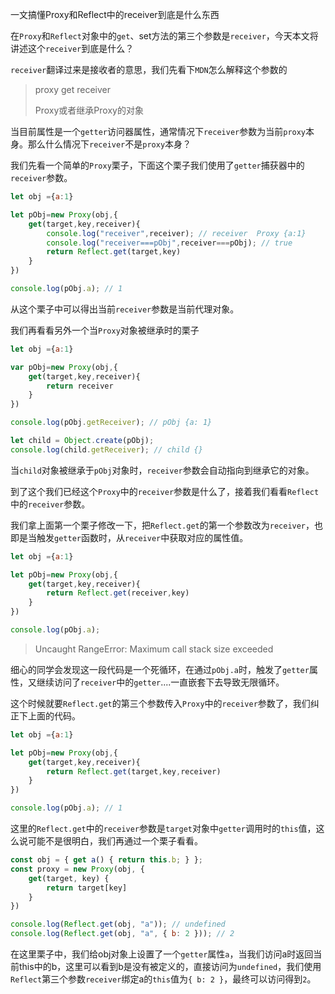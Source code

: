 一文搞懂Proxy和Reflect中的receiver到底是什么东西

在`Proxy`和`Reflect`对象中的`get`、set方法的第三个参数是`receiver`，今天本文将讲述这个`receiver`到底是什么？

`receiver`翻译过来是接收者的意思，我们先看下`MDN`怎么解释这个参数的

> proxy get receiver
>
> Proxy或者继承Proxy的对象

当目前属性是一个`getter`访问器属性，通常情况下`receiver`参数为当前`proxy`本身。那么什么情况下`receiver`不是`proxy`本身？

我们先看一个简单的`Proxy`栗子，下面这个栗子我们使用了`getter`捕获器中的`receiver`参数。

```javascript
let obj ={a:1}

let pObj=new Proxy(obj,{
    get(target,key,receiver){
        console.log("receiver",receiver); // receiver  Proxy {a:1}
        console.log("receiver===pObj",receiver===pObj); // true
        return Reflect.get(target,key)
    }
})

console.log(pObj.a); // 1
```

从这个栗子中可以得出当前`receiver`参数是当前代理对象。

我们再看看另外一个当`Proxy`对象被继承时的栗子

```javascript
let obj ={a:1}

var pObj=new Proxy(obj,{
    get(target,key,receiver){
        return receiver
    }
})

console.log(pObj.getReceiver); // pObj {a: 1}

let child = Object.create(pObj);
console.log(child.getReceiver); // child {}
```

当`child`对象被继承于`pObj`对象时，`receiver`参数会自动指向到继承它的对象。

到了这个我们已经这个`Proxy`中的`receiver`参数是什么了，接着我们看看`Reflect`中的`receiver`参数。

我们拿上面第一个栗子修改一下，把`Reflect.get`的第一个参数改为`receiver`，也即是当触发`getter`函数时，从`receiver`中获取对应的属性值。

```javascript
let obj ={a:1}

let pObj=new Proxy(obj,{
    get(target,key,receiver){
        return Reflect.get(receiver,key)
    }
})

console.log(pObj.a); 
```

> Uncaught RangeError: Maximum call stack size exceeded

细心的同学会发现这一段代码是一个死循环，在通过`pObj.a`时，触发了`getter`属性，又继续访问了`receiver`中的`getter`....一直嵌套下去导致无限循环。

这个时候就要`Reflect.get`的第三个参数传入`Proxy`中的`receiver`参数了，我们纠正下上面的代码。

```javascript
let obj ={a:1}

let pObj=new Proxy(obj,{
    get(target,key,receiver){
        return Reflect.get(target,key,receiver)
    }
})

console.log(pObj.a); // 1
```

这里的`Reflect.get`中的`receiver`参数是`target`对象中`getter`调用时的`this`值，这么说可能不是很明白，我们再通过一个栗子看看。

```javascript
const obj = { get a() { return this.b; } };
const proxy = new Proxy(obj, {
    get(target, key) {
        return target[key]
    }
})

console.log(Reflect.get(obj, "a")); // undefined
console.log(Reflect.get(obj, "a", { b: 2 })); // 2
```

在这里栗子中，我们给obj对象上设置了一个`getter`属性`a`，当我们访问a时返回当前this中的b，这里可以看到b是没有被定义的，直接访问为`undefined`，我们使用`Reflect`第三个参数`receiver`绑定a的`this`值为`{ b: 2 }`，最终可以访问得到`2`。
